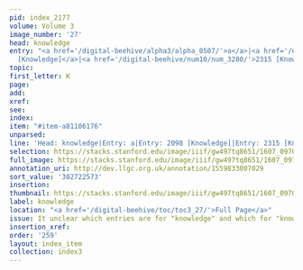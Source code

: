 ```yaml
---
pid: index_2177
volume: Volume 3
image_number: '27'
head: knowledge
entry: "<a href='/digital-beehive/alpha3/alpha_0507/'>a</a>|<a href='/digital-beehive/num9/num_3035/'>2098
  [Knowledge]</a>|<a href='/digital-beehive/num10/num_3280/'>2315 [Knowledge]</a>"
topic:
first_letter: K
page:
add:
xref:
see:
index:
item: "#item-a81106176"
unparsed:
line: 'Head: knowledge|Entry: a|Entry: 2098 [Knowledge]|Entry: 2315 [Knowledge]|#item-a81106176'
selection: https://stacks.stanford.edu/image/iiif/gw497tq8651/1607_0970/822,2573,899,216/full/0/default.jpg
full_image: https://stacks.stanford.edu/image/iiif/gw497tq8651/1607_0970/full/full/0/default.jpg
annotation_uri: http://dev.llgc.org.uk/annotation/1559833007029
sort_value: '302722573'
insertion:
thumbnail: https://stacks.stanford.edu/image/iiif/gw497tq8651/1607_0970/822,2573,899,216/150,/0/default.jpg
label: knowledge
location: "<a href='/digital-beehive/toc/toc3_27/'>Full Page</a>"
issue: It unclear which entries are for "knowledge" and which for "knowledge of God."
insertion_xref:
order: '259'
layout: index_item
collection: index3
---
```

